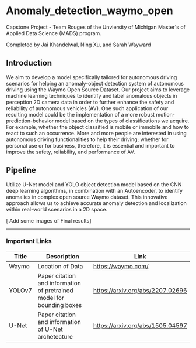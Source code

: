 # Anomaly_detection_waymo_open
Capstone Project - Team Rouges of the Unviersity of Michigan Master's of Applied Data Science (MADS) program. 

Completed by Jai Khandelwal, Ning Xu, and Sarah Wayward

## Introduction
We aim to develop a model specifically tailored for autonomous driving scenarios for helping an anomaly-object detection system of autonomous driving using the Waymo Open Source Dataset. Our project aims to leverage machine learning techniques to identify and label anomalous objects in perception 2D camera data in order to further enhance the safety and reliability of autonomous vehicles (AV). One such application of our resulting model could be the implementation of a more robust motion-prediction-behavior model based on the types of classifications we acquire. For example, whether the object classified is mobile or immobile and how to react to such an occurrence. More and more people are interested in using autonomous driving functionalities to help their driving; whether for personal use or for business, therefore, it is essential and important to improve the safety, reliability, and performance of AV.

## Pipeline
Utilize U-Net model and YOLO object detection model based on the CNN deep learning algorithms, in combination with an Autoencoder, to identify anomalies in complex open source Waymo dataset. This innovative approach allows us to achieve accurate anomaly detection and localization within real-world scenarios in a 2D space.

[ Add some images of Final results]

-------------------------------------------------------------------------------------------------------------------

### Important Links

| Title | Description | Link |
|-------|-------------|--------|
| Waymo | Location of Data | https://waymo.com/ | 
| YOLOv7 | Paper citation and information of pretrained model for bounding boxes | https://arxiv.org/abs/2207.02696 |
| U-Net | Paper citation and information of U-Net archetecture | https://arxiv.org/abs/1505.04597 |
